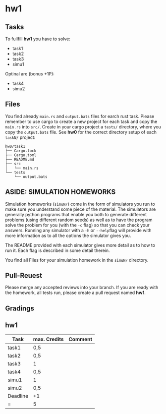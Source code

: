 # hw1

## Tasks
To fullfill **hw1** you have to solve:

- task1
- task2
- task3
- simu1

Optinal are (bonus +1P):

- task4
- simu2

## Files
You find already `main.rs` and `output.bats` files for earch rust task. Please remember to use cargo to create a new project for each task and copy the `main.rs` into `src/`. Create in your cargo project a `tests/` directory, where you copy the `output.bats` file. See **hw0** for the correct directory setup of each `taskN/` project:

```
hw0/task1
├── Cargo.lock
├── Cargo.toml
├── README.md
├── src
│   └── main.rs
└── tests
    └── output.bats
```

## ASIDE: SIMULATION HOMEWORKS

Simulation homeworks (`simuN/`) come in the form of simulators you run to
make sure you understand some piece of the material. The simulators are generally python programs that enable you both to generate different problems (using different random seeds) as well as to have the program solve the problem for you (with the `-c` flag) so that you can check your answers. Running any simulator with a `-h` or `--help`flag will provide with more information as to all the options the simulator gives you.

The README provided with each simulator gives more detail as to how to run it. Each flag is described in some detail therein.

You find all Files for your simulation homework in the `simuN/` directory.

## Pull-Reuest

Please merge any accepted reviews into your branch. If you are ready with the homework, all tests run, please create a pull request named **hw1**.

## Gradings

## hw1

| Task | max. Credits | Comment |
|---|---|---|
| task1 | 0,5 | |
| task2 | 0,5 | |
| task3 | 1 | |
| task4 | 0,5 | |
| simu1 | 1 | |
| simu2 | 0,5 | |
| Deadline | +1 | |
| = | 5 | |

